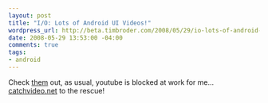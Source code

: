 ```yaml
--- 
layout: post
title: "I/O: Lots of Android UI Videos!"
wordpress_url: http://beta.timbroder.com/2008/05/29/io-lots-of-android-ui-videos/
date: 2008-05-29 13:53:00 -04:00
comments: true
tags: 
- android
---
```

Check <a href="http://androidcommunity.com/first-live-images-of-fullscreen-android-demo-20080528/">them</a> out, as usual, youtube is blocked at work for me... <a href="http://www.catchvideo.net/">catchvideo.net</a> to the rescue!
